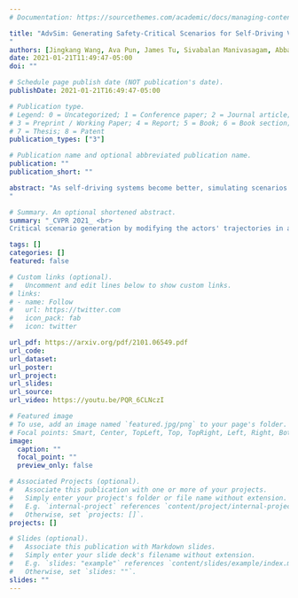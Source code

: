 ```yaml
---
# Documentation: https://sourcethemes.com/academic/docs/managing-content/

title: "AdvSim: Generating Safety-Critical Scenarios for Self-Driving Vehicles
"
authors: [Jingkang Wang, Ava Pun, James Tu, Sivabalan Manivasagam, Abbas Sadat, __Sergio Casas__, Mengye Ren, Raquel Urtasun]
date: 2021-01-21T11:49:47-05:00
doi: ""

# Schedule page publish date (NOT publication's date).
publishDate: 2021-01-21T16:49:47-05:00

# Publication type.
# Legend: 0 = Uncategorized; 1 = Conference paper; 2 = Journal article;
# 3 = Preprint / Working Paper; 4 = Report; 5 = Book; 6 = Book section;
# 7 = Thesis; 8 = Patent
publication_types: ["3"]

# Publication name and optional abbreviated publication name.
publication: ""
publication_short: ""

abstract: "As self-driving systems become better, simulating scenarios where the autonomy stack is likely to fail becomes of key importance. Traditionally, those scenarios are generated for a few scenes with respect to the planning module that takes ground-truth actor states as input. This does not scale and cannot identify all possible autonomy failures, such as perception failures due to occlusion. In this paper, we propose AdvSim, an adversarial framework to generate safety-critical scenarios for any LiDAR-based autonomy system. Given an initial traffic scenario, AdvSim modifies the actors' trajectories in a physically plausible manner and updates the LiDAR sensor data to create realistic observations of the perturbed world. Importantly, by simulating directly from sensor data, we obtain adversarial scenarios that are safety-critical for the full autonomy stack. Our experiments show that our approach is general and can identify thousands of semantically meaningful safety-critical scenarios for a wide range of modern self-driving systems. Furthermore, we show that the robustness and safety of these autonomy systems can be further improved by training them with scenarios generated by AdvSim.
"

# Summary. An optional shortened abstract.
summary: "_CVPR 2021_ <br>
Critical scenario generation by modifying the actors' trajectories in a physically plausible manner and updating the LiDAR sensor data to create realistic observations of the perturbed world"

tags: []
categories: []
featured: false

# Custom links (optional).
#   Uncomment and edit lines below to show custom links.
# links:
# - name: Follow
#   url: https://twitter.com
#   icon_pack: fab
#   icon: twitter

url_pdf: https://arxiv.org/pdf/2101.06549.pdf
url_code:
url_dataset:
url_poster:
url_project:
url_slides:
url_source:
url_video: https://youtu.be/PQR_6CLNczI

# Featured image
# To use, add an image named `featured.jpg/png` to your page's folder. 
# Focal points: Smart, Center, TopLeft, Top, TopRight, Left, Right, BottomLeft, Bottom, BottomRight.
image:
  caption: ""
  focal_point: ""
  preview_only: false

# Associated Projects (optional).
#   Associate this publication with one or more of your projects.
#   Simply enter your project's folder or file name without extension.
#   E.g. `internal-project` references `content/project/internal-project/index.md`.
#   Otherwise, set `projects: []`.
projects: []

# Slides (optional).
#   Associate this publication with Markdown slides.
#   Simply enter your slide deck's filename without extension.
#   E.g. `slides: "example"` references `content/slides/example/index.md`.
#   Otherwise, set `slides: ""`.
slides: ""
---
```


